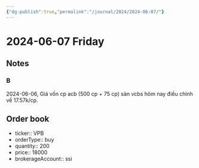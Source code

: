 ```yaml
---
{"dg-publish":true,"permalink":"/journal/2024/2024-06-07/"}
---
```


# 2024-06-07 Friday

## Notes

### B

2024-06-06, Giá vốn cp acb (500 cp + 75 cp) sàn vcbs hôm nay điều chỉnh về 17.57k/cp.

## Order book

- ticker:: VPB
- orderType:: buy
- quantity:: 200
- price:: 18000
- brokerageAccount:: ssi
